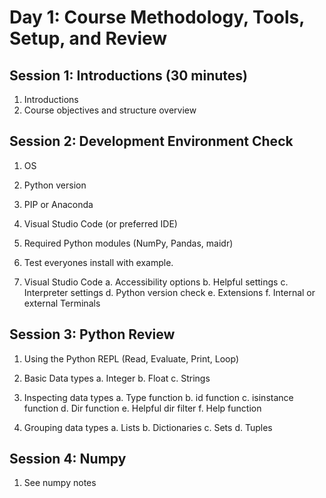 # Day 1: Course Methodology, Tools, Setup, and Review

## Session 1: Introductions (30 minutes)
1. Introductions 
2. Course objectives and structure overview 

## Session 2: Development Environment Check

1. OS

2. Python version

3. PIP or Anaconda

4. Visual Studio Code (or preferred IDE)

5. Required Python modules (NumPy, Pandas, maidr)

6. Test everyones install with example.


7. Visual Studio Code
    a. Accessibility options
    b. Helpful settings
    c. Interpreter settings
    d. Python version check
    e. Extensions
    f. Internal or external Terminals


## Session 3: Python Review

1. Using the Python REPL (Read, Evaluate, Print, Loop)

2. Basic Data types
    a. Integer
    b. Float
    c. Strings



3. Inspecting data types
    a. Type function
    b. id function
    c. isinstance function
    d. Dir function
    e. Helpful dir filter
    f. Help function

4. Grouping data types
    a. Lists
    b. Dictionaries
    c. Sets
    d. Tuples


## Session 4:  Numpy 

1.  See numpy notes 
